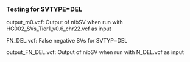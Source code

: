 ### Testing for SVTYPE=DEL

output_m0.vcf: Output of nibSV when run with HG002_SVs_Tier1_v0.6_chr22.vcf as input

FN_DEL.vcf: False negative SVs for SVTYP=DEL

output_FN_DEL.vcf: Output of nibSV when run with N_DEL.vcf as input


